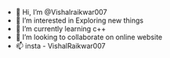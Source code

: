 - 👋 Hi, I’m @Vishalraikwar007
- 👀 I’m interested in Exploring new things
- 🌱 I’m currently learning c++
- 💞️ I’m looking to collaborate on online website
- 📫 insta - VishalRaikwar007

<!---
Vishalraikwar007/Vishalraikwar007 is a ✨ special ✨ repository because its `README.md` (this file) appears on your GitHub profile.
You can click the Preview link to take a look at your changes.
--->
